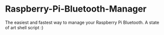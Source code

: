 # Raspberry-Pi-Bluetooth-Manager
The easiest and fastest way to manage your Raspberry Pi Bluetooth. A state of art shell script :)
